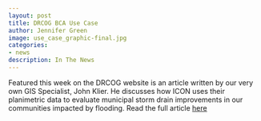 ```yaml
---
layout: post
title: DRCOG BCA Use Case
author: Jennifer Green
image: use_case_graphic-final.jpg
categories:
- news
description: In The News
---
```


Featured this week on the DRCOG website is an article written by our very own GIS Specialist, John Klier. He discusses how ICON uses their planimetric data to evaluate municipal storm drain improvements in our communities impacted by flooding. Read the full article [here](https://drcog.org/sites/default/files/resources/RPD-FL-DATASTORMDRAIN-20-05-04-V2.pdf)
